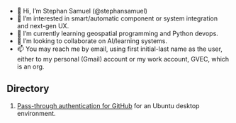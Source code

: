 - 👋 Hi, I’m Stephan Samuel (@stephansamuel)
- 👀 I’m interested in smart/automatic component or system integration and next-gen UX.
- 🌱 I’m currently learning geospatial programming and Python devops.
- 💞️ I’m looking to collaborate on AI/learning systems.
- 📫 You may reach me by email, using first initial-last name as the user, either to my personal (Gmail) account or my work account, GVEC, which is an org.

<!---
stephansamuel/stephansamuel is a ✨ special ✨ repository because its `README.md` (this file) appears on your GitHub profile.
You can click the Preview link to take a look at your changes.
--->

## Directory

1. [Pass-through authentication for GitHub](./Authenticating-With-GitHub-Securely.md)
   for an Ubuntu desktop environment.
